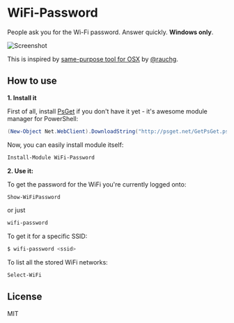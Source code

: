 # WiFi-Password

People ask you for the Wi-Fi password. Answer quickly. **Windows only**.

![Screenshot](https://cloud.githubusercontent.com/assets/557590/6204307/05ab9f88-b54f-11e4-9293-b2bd8c20a409.png)

This is inspired by [same-purpose tool for OSX](https://github.com/rauchg/wifi-password) by [@rauchg](https://github.com/rauchg).

## How to use

**1. Install it**

First of all, install [PsGet](http://psget.net/) if you don't have it yet - it's awesome module manager for PowerShell:

```powershell
(New-Object Net.WebClient).DownloadString("http://psget.net/GetPsGet.ps1") | iex
```

Now, you can easily install module itself:

```powershell
Install-Module WiFi-Password
```

**2. Use it:**

To get the password for the WiFi you're currently logged onto:

```powershell
Show-WiFiPassword
```

or just

```powershell
wifi-password
```

To get it for a specific SSID:

```powershell
$ wifi-password <ssid>
```

To list all the stored WiFi networks:

```powershell
Select-WiFi
```

## License

MIT
